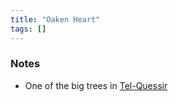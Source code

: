 ```yaml
---
title: "Oaken Heart"
tags: []
---
```


### Notes
- One of the big trees in [Tel-Quessir](content/Places/Tel-Quessir.md)